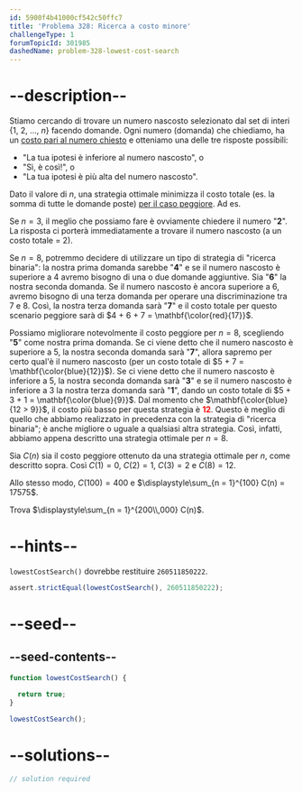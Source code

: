 ```yaml
---
id: 5900f4b41000cf542c50ffc7
title: 'Problema 328: Ricerca a costo minore'
challengeType: 1
forumTopicId: 301985
dashedName: problem-328-lowest-cost-search
---
```


# --description--

Stiamo cercando di trovare un numero nascosto selezionato dal set di interi {1, 2, ..., $n$} facendo domande. Ogni numero (domanda) che chiediamo, ha un <u>costo pari al numero chiesto</u> e otteniamo una delle tre risposte possibili:

- "La tua ipotesi è inferiore al numero nascosto", o
- "Sì, è così!", o
- "La tua ipotesi è più alta del numero nascosto".

Dato il valore di $n$, una strategia ottimale minimizza il costo totale (es. la somma di tutte le domande poste) <u>per il caso peggiore</u>. Ad es.

Se $n = 3$, il meglio che possiamo fare è ovviamente chiedere il numero "<strong>2</strong>". La risposta ci porterà immediatamente a trovare il numero nascosto (a un costo totale = 2).

Se $n = 8$, potremmo decidere di utilizzare un tipo di strategia di "ricerca binaria": la nostra prima domanda sarebbe "<strong>4</strong>" e se il numero nascosto è superiore a 4 avremo bisogno di una o due domande aggiuntive. Sia "<strong>6</strong>" la nostra seconda domanda. Se il numero nascosto è ancora superiore a 6, avremo bisogno di una terza domanda per operare una discriminazione tra 7 e 8. Così, la nostra terza domanda sarà "<strong>7</strong>" e il costo totale per questo scenario peggiore sarà di $4 + 6 + 7 = \mathbf{\color{red}{17}}$.

Possiamo migliorare notevolmente il costo peggiore per $n = 8$, scegliendo "<strong>5</strong>" come nostra prima domanda. Se ci viene detto che il numero nascosto è superiore a 5, la nostra seconda domanda sarà "<strong>7</strong>", allora sapremo per certo qual'è il numero nascosto (per un costo totale di $5 + 7 = \mathbf{\color{blue}{12}}$). Se ci viene detto che il numero nascosto è inferiore a 5, la nostra seconda domanda sarà "<strong>3</strong>" e se il numero nascosto è inferiore a 3 la nostra terza domanda sarà "<strong>1</strong>", dando un costo totale di $5 + 3 + 1 = \mathbf{\color{blue}{9}}$. Dal momento che $\mathbf{\color{blue}{12 > 9}}$, il costo più basso per questa strategia è <strong><span style="color: red;">12</span></strong>. Questo è meglio di quello che abbiamo realizzato in precedenza con la strategia di "ricerca binaria"; è anche migliore o uguale a qualsiasi altra strategia. Così, infatti, abbiamo appena descritto una strategia ottimale per $n = 8$.

Sia $C(n)$ sia il costo peggiore ottenuto da una strategia ottimale per $n$, come descritto sopra. Così $C(1) = 0$, $C(2) = 1$, $C(3) = 2$ e $C(8) = 12$.

Allo stesso modo, $C(100) = 400$ e $\displaystyle\sum_{n = 1}^{100} C(n) = 17575$.

Trova $\displaystyle\sum_{n = 1}^{200\\,000} C(n)$.

# --hints--

`lowestCostSearch()` dovrebbe restituire `260511850222`.

```js
assert.strictEqual(lowestCostSearch(), 260511850222);
```

# --seed--

## --seed-contents--

```js
function lowestCostSearch() {

  return true;
}

lowestCostSearch();
```

# --solutions--

```js
// solution required
```
